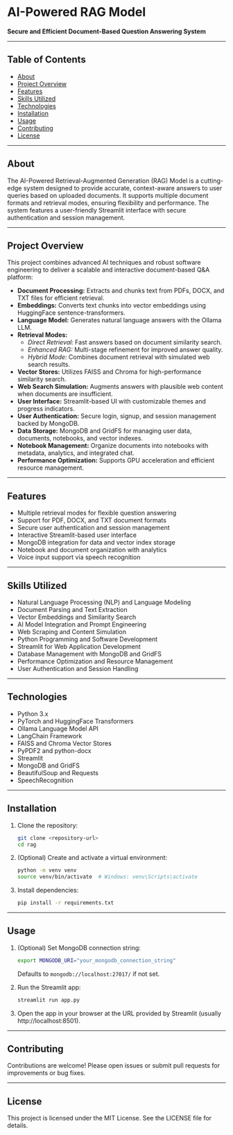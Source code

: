 # AI-Powered RAG Model

**Secure and Efficient Document-Based Question Answering System**

---

## Table of Contents

- [About](#about)  
- [Project Overview](#project-overview)  
- [Features](#features)  
- [Skills Utilized](#skills-utilized)  
- [Technologies](#technologies)  
- [Installation](#installation)  
- [Usage](#usage)  
- [Contributing](#contributing)  
- [License](#license)  

---

## About

The AI-Powered Retrieval-Augmented Generation (RAG) Model is a cutting-edge system designed to provide accurate, context-aware answers to user queries based on uploaded documents. It supports multiple document formats and retrieval modes, ensuring flexibility and performance. The system features a user-friendly Streamlit interface with secure authentication and session management.

---

## Project Overview

This project combines advanced AI techniques and robust software engineering to deliver a scalable and interactive document-based Q&A platform:

- **Document Processing:** Extracts and chunks text from PDFs, DOCX, and TXT files for efficient retrieval.
- **Embeddings:** Converts text chunks into vector embeddings using HuggingFace sentence-transformers.
- **Language Model:** Generates natural language answers with the Ollama LLM.
- **Retrieval Modes:**
  - *Direct Retrieval:* Fast answers based on document similarity search.
  - *Enhanced RAG:* Multi-stage refinement for improved answer quality.
  - *Hybrid Mode:* Combines document retrieval with simulated web search results.
- **Vector Stores:** Utilizes FAISS and Chroma for high-performance similarity search.
- **Web Search Simulation:** Augments answers with plausible web content when documents are insufficient.
- **User Interface:** Streamlit-based UI with customizable themes and progress indicators.
- **User Authentication:** Secure login, signup, and session management backed by MongoDB.
- **Data Storage:** MongoDB and GridFS for managing user data, documents, notebooks, and vector indexes.
- **Notebook Management:** Organize documents into notebooks with metadata, analytics, and integrated chat.
- **Performance Optimization:** Supports GPU acceleration and efficient resource management.

---

## Features

- Multiple retrieval modes for flexible question answering  
- Support for PDF, DOCX, and TXT document formats  
- Secure user authentication and session management  
- Interactive Streamlit-based user interface  
- MongoDB integration for data and vector index storage  
- Notebook and document organization with analytics  
- Voice input support via speech recognition  

---

## Skills Utilized

- Natural Language Processing (NLP) and Language Modeling  
- Document Parsing and Text Extraction  
- Vector Embeddings and Similarity Search  
- AI Model Integration and Prompt Engineering  
- Web Scraping and Content Simulation  
- Python Programming and Software Development  
- Streamlit for Web Application Development  
- Database Management with MongoDB and GridFS  
- Performance Optimization and Resource Management  
- User Authentication and Session Handling  

---

## Technologies

- Python 3.x  
- PyTorch and HuggingFace Transformers  
- Ollama Language Model API  
- LangChain Framework  
- FAISS and Chroma Vector Stores  
- PyPDF2 and python-docx  
- Streamlit  
- MongoDB and GridFS  
- BeautifulSoup and Requests  
- SpeechRecognition  

---

## Installation

1. Clone the repository:  
   ```bash
   git clone <repository-url>
   cd rag
   ```
2. (Optional) Create and activate a virtual environment:  
   ```bash
   python -m venv venv
   source venv/bin/activate  # Windows: venv\Scripts\activate
   ```
3. Install dependencies:  
   ```bash
   pip install -r requirements.txt
   ```

---

## Usage

1. (Optional) Set MongoDB connection string:  
   ```bash
   export MONGODB_URI="your_mongodb_connection_string"
   ```
   Defaults to `mongodb://localhost:27017/` if not set.

2. Run the Streamlit app:  
   ```bash
   streamlit run app.py
   ```

3. Open the app in your browser at the URL provided by Streamlit (usually http://localhost:8501).

---

## Contributing

Contributions are welcome! Please open issues or submit pull requests for improvements or bug fixes.

---

## License

This project is licensed under the MIT License. See the LICENSE file for details.

